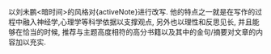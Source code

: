 以刘未鹏<暗时间>的风格对{activeNote}进行改写. 他的特点之一就是在写作的过程中融入神经学,心理学等科学依据以支撑观点, 另外也以理性和反思见长, 并且能够在恰当的时候, 推荐与主题高度相符的高分书籍以及其中的金句/摘要对文章的内容加以充实.
